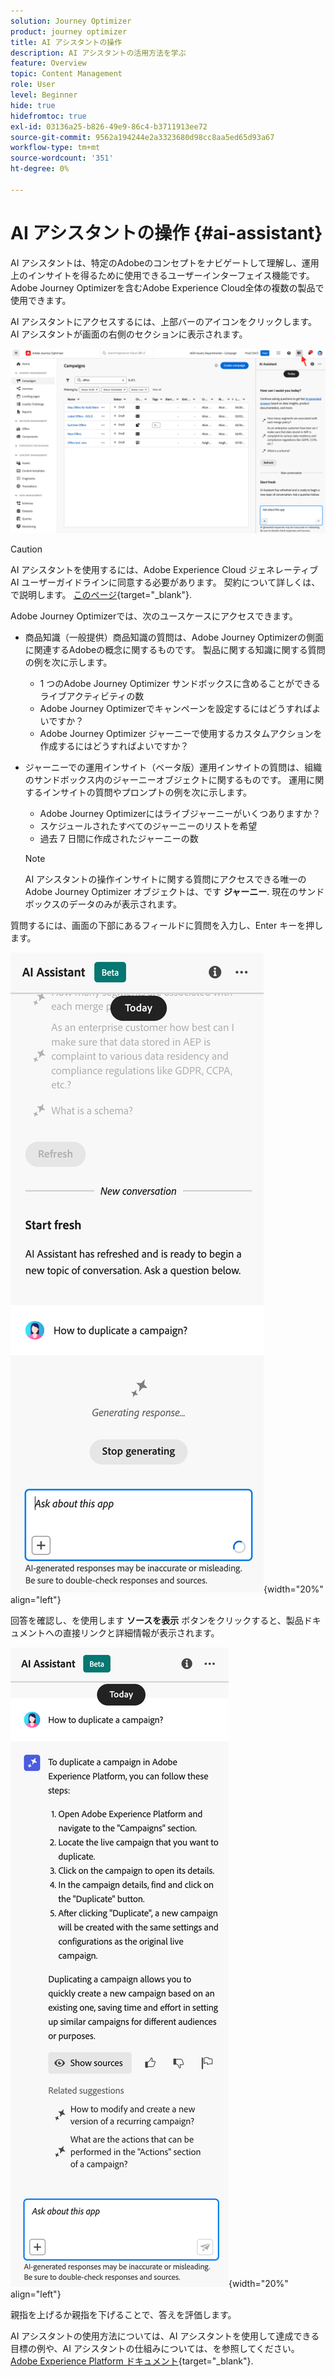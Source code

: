 ```yaml
---
solution: Journey Optimizer
product: journey optimizer
title: AI アシスタントの操作
description: AI アシスタントの活用方法を学ぶ
feature: Overview
topic: Content Management
role: User
level: Beginner
hide: true
hidefromtoc: true
exl-id: 03136a25-b826-49e9-86c4-b3711913ee72
source-git-commit: 9562a194244e2a3323680d98cc8aa5ed65d93a67
workflow-type: tm+mt
source-wordcount: '351'
ht-degree: 0%

---
```


# AI アシスタントの操作 {#ai-assistant}

AI アシスタントは、特定のAdobeのコンセプトをナビゲートして理解し、運用上のインサイトを得るために使用できるユーザーインターフェイス機能です。 Adobe Journey Optimizerを含むAdobe Experience Cloud全体の複数の製品で使用できます。

AI アシスタントにアクセスするには、上部バーのアイコンをクリックします。 AI アシスタントが画面の右側のセクションに表示されます。

![](assets/do-not-localize/ai-assistant-open.png)


>[!CAUTION]
>
>AI アシスタントを使用するには、Adobe Experience Cloud ジェネレーティブ AI ユーザーガイドラインに同意する必要があります。 契約について詳しくは、で説明します。 [このページ](https://experienceleague.adobe.com/en/docs/experience-platform/landing/platform-ui/ai-assistant){target="_blank"}.

Adobe Journey Optimizerでは、次のユースケースにアクセスできます。

* 商品知識（一般提供）商品知識の質問は、Adobe Journey Optimizerの側面に関連するAdobeの概念に関するものです。 製品に関する知識に関する質問の例を次に示します。

   * 1 つのAdobe Journey Optimizer サンドボックスに含めることができるライブアクティビティの数
   * Adobe Journey Optimizerでキャンペーンを設定するにはどうすればよいですか？
   * Adobe Journey Optimizer ジャーニーで使用するカスタムアクションを作成するにはどうすればよいですか？


* ジャーニーでの運用インサイト（ベータ版）運用インサイトの質問は、組織のサンドボックス内のジャーニーオブジェクトに関するものです。 運用に関するインサイトの質問やプロンプトの例を次に示します。

   * Adobe Journey Optimizerにはライブジャーニーがいくつありますか？
   * スケジュールされたすべてのジャーニーのリストを希望
   * 過去 7 日間に作成されたジャーニーの数

  >[!NOTE]
  >
  >AI アシスタントの操作インサイトに関する質問にアクセスできる唯一のAdobe Journey Optimizer オブジェクトは、です **ジャーニー**. 現在のサンドボックスのデータのみが表示されます。


質問するには、画面の下部にあるフィールドに質問を入力し、Enter キーを押します。

![](assets/do-not-localize/ai-assistant-ask.png){width="20%" align="left"}

回答を確認し、を使用します **ソースを表示** ボタンをクリックすると、製品ドキュメントへの直接リンクと詳細情報が表示されます。

![](assets/do-not-localize/ai-assistant-answer.png){width="20%" align="left"}

親指を上げるか親指を下げることで、答えを評価します。

AI アシスタントの使用方法については、AI アシスタントを使用して達成できる目標の例や、AI アシスタントの仕組みについては、を参照してください。 [Adobe Experience Platform ドキュメント](https://experienceleague.adobe.com/en/docs/experience-platform/landing/platform-ui/ai-assistant){target="_blank"}.
